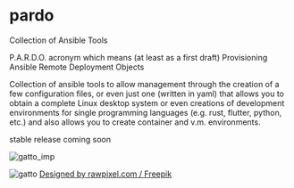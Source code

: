 # pardo
Collection of Ansible Tools 

P.A.R.D.O. acronym which means (at least as a first draft)
Provisioning
Ansible
Remote
Deployment
Objects

Collection of ansible tools to allow management through the creation of a few configuration files, or even just one (written in yaml) that allows you to obtain a complete Linux desktop system or even creations of development environments for single programming languages ​​(e.g. rust, flutter, python, etc.) and also allows you to create container and v.m. environments.

stable release coming soon

![gatto_imp](https://github.com/user-attachments/assets/1aeeccb8-b016-48a6-877b-1058404e39fc)

![gatto](https://github.com/user-attachments/assets/be875ebc-a59a-432f-a02c-f9d5d4ebac8e)
<a href="http://www.freepik.com">Designed by rawpixel.com / Freepik</a>
